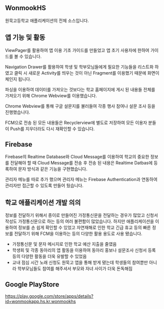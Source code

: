 ## WonmookHS
원묵고등학교 애플리케이션의 전체 소스입니다.

## 앱 기능 및 활동
ViewPager를 활용하여 앱 이용 기초 가이드를 만들었고 앱 초기 사용자에 한하여 가이드를 볼 수 있습니다.


Navigation Drawer를 활용하여 학생 및 학부모님들에게 필요한 기능들을 리스트화 하였고 클릭 시 새로운 Activity를 띄우는 것이 아닌 Fragment를 이용했기 때문에
화면이 체인지 됩니다.


파싱을 이용하여 데이터를 가져오는 것보다는 학교 홈페이지에 게시 된 내용들 전체를 가져오기 위해 Chrome Webview를 이용했습니다.


Chrome Webview를 통해 구글 설문지를 불러들여 각종 행사 참여나 설문 조사 등을 진행했습니다.


FCM으로 전송 된 모든 내용들은 Recyclerview에 별도로 저장하여 모든 이용자 분들이 Push를 지우더라도 다시 재확인할 수 있습니다.

## Firebase
Firebase의 Realtime Database와 Cloud Message를 이용하여 학교의 중요한 정보를 전달해야 할 때 Cloud Message를 전송 후 전송 된 내용은 Realtime Datbas에
등록하여 문자 방식과 같은 기능을 구현했습니다.


관리자 메뉴를 따로 추가 했으며 관리자 메뉴는 Firebase Authentication과 연동하여 관리자만 접근할 수 있도록 만들어 뒀습니다.

## 학교 애플리케이션 개발 의의
정보를 전달하기 위해서 종이로 만들어진 가정통신문을 전달하는 경우가 많았고 신청서 작성도 가정통신문으로 하는 등의 여러 불편함이 많았습니다.
하지만 애플리케이션을 이용하여 정보를 손 쉽게 확인할 수 있었고 자연재해로 인한 학교 긴급 휴교 등의 빠른 정보를 전달하기 위해 FCM을 이용하는 등의 다양한
활용 용도로 사용 됐습니다.

* 가정통신문 및 문자 메시지로 인한 학교 예산 지출을 줄였음
* 학생회 및 각종 동아리의 앱 활동을 이용하여 동아리 홍보나 설문조사 신청서 등록 등의 다양한 활동을 더욱 유발할 수 있었음
* 교내 점심 시간 노래 신청도 원묵고 앱을 통해 받게 됐는데 학생들의 참여뿐만 아니라 학부모님들도 참여를 해주셔서 부모와 자녀 사이가 더욱 돈독해짐

## Google PlayStore
https://play.google.com/store/apps/details?id=wonmookapp.hs.kr.wonmookhs
